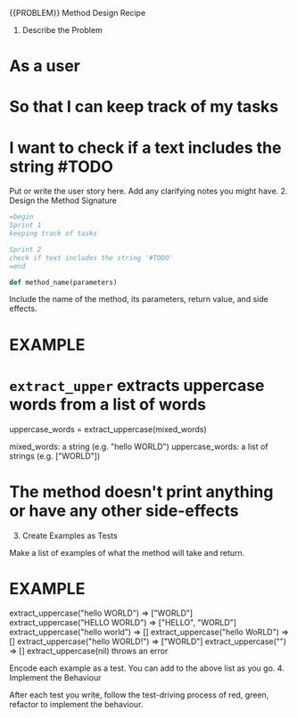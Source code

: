 {{PROBLEM}} Method Design Recipe

1. Describe the Problem

# As a user
# So that I can keep track of my tasks
# I want to check if a text includes the string #TODO

Put or write the user story here. Add any clarifying notes you might have.
2. Design the Method Signature

``` ruby
=begin
Sprint 1
keeping track of tasks

Sprint 2
check if text includes the string '#TODO'
=end

def method_name(parameters)
```

Include the name of the method, its parameters, return value, and side effects.

# EXAMPLE

# `extract_upper` extracts uppercase words from a list of words
uppercase_words = extract_uppercase(mixed_words)

mixed_words: a string (e.g. "hello WORLD")
uppercase_words: a list of strings (e.g. ["WORLD"])

# The method doesn't print anything or have any other side-effects

3. Create Examples as Tests

Make a list of examples of what the method will take and return.

# EXAMPLE

extract_uppercase("hello WORLD") => ["WORLD"]
extract_uppercase("HELLO WORLD") => ["HELLO", "WORLD"]
extract_uppercase("hello world") => []
extract_uppercase("hello WoRLD") => []
extract_uppercase("hello WORLD!") => ["WORLD"]
extract_uppercase("") => []
extract_uppercase(nil) throws an error

Encode each example as a test. You can add to the above list as you go.
4. Implement the Behaviour

After each test you write, follow the test-driving process of red, green, refactor to implement the behaviour.